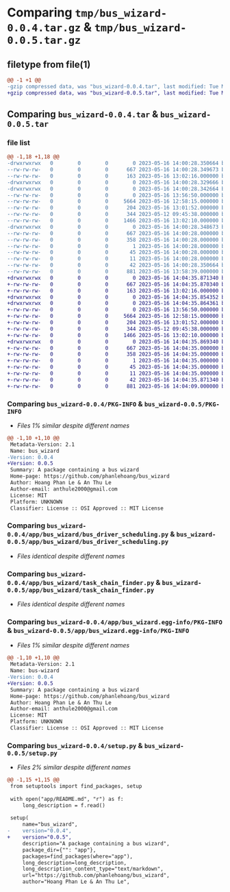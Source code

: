 # Comparing `tmp/bus_wizard-0.0.4.tar.gz` & `tmp/bus_wizard-0.0.5.tar.gz`

## filetype from file(1)

```diff
@@ -1 +1 @@
-gzip compressed data, was "bus_wizard-0.0.4.tar", last modified: Tue May 16 14:00:28 2023, max compression
+gzip compressed data, was "bus_wizard-0.0.5.tar", last modified: Tue May 16 14:04:35 2023, max compression
```

## Comparing `bus_wizard-0.0.4.tar` & `bus_wizard-0.0.5.tar`

### file list

```diff
@@ -1,18 +1,18 @@
-drwxrwxrwx   0        0        0        0 2023-05-16 14:00:28.350664 bus_wizard-0.0.4/
--rw-rw-rw-   0        0        0      667 2023-05-16 14:00:28.349673 bus_wizard-0.0.4/PKG-INFO
--rw-rw-rw-   0        0        0      163 2023-05-16 13:02:16.000000 bus_wizard-0.0.4/README.md
-drwxrwxrwx   0        0        0        0 2023-05-16 14:00:28.329666 bus_wizard-0.0.4/app/
-drwxrwxrwx   0        0        0        0 2023-05-16 14:00:28.342664 bus_wizard-0.0.4/app/bus_wizard/
--rw-rw-rw-   0        0        0        0 2023-05-16 13:56:50.000000 bus_wizard-0.0.4/app/bus_wizard/__init__.py
--rw-rw-rw-   0        0        0     5664 2023-05-16 12:58:15.000000 bus_wizard-0.0.4/app/bus_wizard/bus_driver_scheduling.py
--rw-rw-rw-   0        0        0      204 2023-05-16 13:01:52.000000 bus_wizard-0.0.4/app/bus_wizard/driver.py
--rw-rw-rw-   0        0        0      344 2023-05-12 09:45:38.000000 bus_wizard-0.0.4/app/bus_wizard/task.py
--rw-rw-rw-   0        0        0     1466 2023-05-16 13:02:10.000000 bus_wizard-0.0.4/app/bus_wizard/task_chain_finder.py
-drwxrwxrwx   0        0        0        0 2023-05-16 14:00:28.348673 bus_wizard-0.0.4/app/bus_wizard.egg-info/
--rw-rw-rw-   0        0        0      667 2023-05-16 14:00:28.000000 bus_wizard-0.0.4/app/bus_wizard.egg-info/PKG-INFO
--rw-rw-rw-   0        0        0      358 2023-05-16 14:00:28.000000 bus_wizard-0.0.4/app/bus_wizard.egg-info/SOURCES.txt
--rw-rw-rw-   0        0        0        1 2023-05-16 14:00:28.000000 bus_wizard-0.0.4/app/bus_wizard.egg-info/dependency_links.txt
--rw-rw-rw-   0        0        0       45 2023-05-16 14:00:28.000000 bus_wizard-0.0.4/app/bus_wizard.egg-info/requires.txt
--rw-rw-rw-   0        0        0       11 2023-05-16 14:00:28.000000 bus_wizard-0.0.4/app/bus_wizard.egg-info/top_level.txt
--rw-rw-rw-   0        0        0       42 2023-05-16 14:00:28.350664 bus_wizard-0.0.4/setup.cfg
--rw-rw-rw-   0        0        0      881 2023-05-16 13:58:39.000000 bus_wizard-0.0.4/setup.py
+drwxrwxrwx   0        0        0        0 2023-05-16 14:04:35.871340 bus_wizard-0.0.5/
+-rw-rw-rw-   0        0        0      667 2023-05-16 14:04:35.870340 bus_wizard-0.0.5/PKG-INFO
+-rw-rw-rw-   0        0        0      163 2023-05-16 13:02:16.000000 bus_wizard-0.0.5/README.md
+drwxrwxrwx   0        0        0        0 2023-05-16 14:04:35.854352 bus_wizard-0.0.5/app/
+drwxrwxrwx   0        0        0        0 2023-05-16 14:04:35.864361 bus_wizard-0.0.5/app/bus_wizard/
+-rw-rw-rw-   0        0        0        0 2023-05-16 13:56:50.000000 bus_wizard-0.0.5/app/bus_wizard/__init__.py
+-rw-rw-rw-   0        0        0     5664 2023-05-16 12:58:15.000000 bus_wizard-0.0.5/app/bus_wizard/bus_driver_scheduling.py
+-rw-rw-rw-   0        0        0      204 2023-05-16 13:01:52.000000 bus_wizard-0.0.5/app/bus_wizard/driver.py
+-rw-rw-rw-   0        0        0      344 2023-05-12 09:45:38.000000 bus_wizard-0.0.5/app/bus_wizard/task.py
+-rw-rw-rw-   0        0        0     1466 2023-05-16 13:02:10.000000 bus_wizard-0.0.5/app/bus_wizard/task_chain_finder.py
+drwxrwxrwx   0        0        0        0 2023-05-16 14:04:35.869340 bus_wizard-0.0.5/app/bus_wizard.egg-info/
+-rw-rw-rw-   0        0        0      667 2023-05-16 14:04:35.000000 bus_wizard-0.0.5/app/bus_wizard.egg-info/PKG-INFO
+-rw-rw-rw-   0        0        0      358 2023-05-16 14:04:35.000000 bus_wizard-0.0.5/app/bus_wizard.egg-info/SOURCES.txt
+-rw-rw-rw-   0        0        0        1 2023-05-16 14:04:35.000000 bus_wizard-0.0.5/app/bus_wizard.egg-info/dependency_links.txt
+-rw-rw-rw-   0        0        0       45 2023-05-16 14:04:35.000000 bus_wizard-0.0.5/app/bus_wizard.egg-info/requires.txt
+-rw-rw-rw-   0        0        0       11 2023-05-16 14:04:35.000000 bus_wizard-0.0.5/app/bus_wizard.egg-info/top_level.txt
+-rw-rw-rw-   0        0        0       42 2023-05-16 14:04:35.871340 bus_wizard-0.0.5/setup.cfg
+-rw-rw-rw-   0        0        0      881 2023-05-16 14:04:09.000000 bus_wizard-0.0.5/setup.py
```

### Comparing `bus_wizard-0.0.4/PKG-INFO` & `bus_wizard-0.0.5/PKG-INFO`

 * *Files 1% similar despite different names*

```diff
@@ -1,10 +1,10 @@
 Metadata-Version: 2.1
 Name: bus_wizard
-Version: 0.0.4
+Version: 0.0.5
 Summary: A package containing a bus wizard
 Home-page: https://github.com/phanlehoang/bus_wizard
 Author: Hoang Phan Le & An Thu Le
 Author-email: anthule2000@gmail.com
 License: MIT
 Platform: UNKNOWN
 Classifier: License :: OSI Approved :: MIT License
```

### Comparing `bus_wizard-0.0.4/app/bus_wizard/bus_driver_scheduling.py` & `bus_wizard-0.0.5/app/bus_wizard/bus_driver_scheduling.py`

 * *Files identical despite different names*

### Comparing `bus_wizard-0.0.4/app/bus_wizard/task_chain_finder.py` & `bus_wizard-0.0.5/app/bus_wizard/task_chain_finder.py`

 * *Files identical despite different names*

### Comparing `bus_wizard-0.0.4/app/bus_wizard.egg-info/PKG-INFO` & `bus_wizard-0.0.5/app/bus_wizard.egg-info/PKG-INFO`

 * *Files 1% similar despite different names*

```diff
@@ -1,10 +1,10 @@
 Metadata-Version: 2.1
 Name: bus-wizard
-Version: 0.0.4
+Version: 0.0.5
 Summary: A package containing a bus wizard
 Home-page: https://github.com/phanlehoang/bus_wizard
 Author: Hoang Phan Le & An Thu Le
 Author-email: anthule2000@gmail.com
 License: MIT
 Platform: UNKNOWN
 Classifier: License :: OSI Approved :: MIT License
```

### Comparing `bus_wizard-0.0.4/setup.py` & `bus_wizard-0.0.5/setup.py`

 * *Files 2% similar despite different names*

```diff
@@ -1,15 +1,15 @@
 from setuptools import find_packages, setup
 
 with open("app/README.md", "r") as f:
     long_description = f.read()
 
 setup(
     name="bus_wizard",
-    version="0.0.4",
+    version="0.0.5",
     description="A package containing a bus wizard",
     package_dir={"": "app"},
     packages=find_packages(where="app"),
     long_description=long_description,
     long_description_content_type="text/markdown",
     url="https://github.com/phanlehoang/bus_wizard",
     author="Hoang Phan Le & An Thu Le",
```


